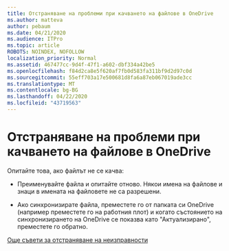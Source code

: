 ```yaml
---
title: Отстраняване на проблеми при качването на файлове в OneDrive
ms.author: matteva
author: pebaum
ms.date: 04/21/2020
ms.audience: ITPro
ms.topic: article
ROBOTS: NOINDEX, NOFOLLOW
localization_priority: Normal
ms.assetid: 467477cc-9d4f-47f1-a602-dbf334a42be5
ms.openlocfilehash: f84d2ca8e5f620af7fb0d583fa311bf9d2d97c0d
ms.sourcegitcommit: 55eff703a17e500681d8fa6a87eb067019ade3cc
ms.translationtype: MT
ms.contentlocale: bg-BG
ms.lasthandoff: 04/22/2020
ms.locfileid: "43719563"
---
```

# <a name="fix-problems-uploading-files-to-onedrive"></a>Отстраняване на проблеми при качването на файлове в OneDrive

Опитайте това, ако файлът не се качва:
  
- Преименувайте файла и опитайте отново. Някои имена на файлове и знаци в имената на файловете не са разрешени. 
    
- Ако синхронизирате файла, преместете го от папката си OneDrive (например преместете го на работния плот) и когато състоянието на синхронизирането на OneDrive се показва като "Актуализирано", преместете го обратно. 
    
[Още съвети за отстраняване на неизправности](https://go.microsoft.com/fwlink/?linkid=873155)
  

